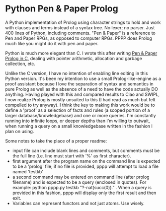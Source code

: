 # Python Pen & Paper Prolog
A Python implementation of Prolog using character strings to hold and work with clauses and terms instead of a syntax tree. No lexer; no parser. Just 400 lines of Python, including comments. "Pen & Paper" is a reference to Pen and Paper RPGs, as opposed to computer RPGs. PPPP does Prolog much like you might do it with pen and paper.

Python is much more elegant than C. I wrote this after writing [Pen & Paper Prolog in C](https://github.com/Megamemnon/Pen_and_Paper_Prolog), dealing with pointer arithmetic, allocation and garbage collection, etc. 

Unlike the C version, I have no intention of enabling line editing in this Python version. It's been my intention to use a small Prolog-like-engine as a proof assistant because I love the separation of syntax and semantics in pure Prolog as well as the absence of a need to have the code actually DO anything. Having played with this and compared results to Ciao and SWIPL, I now realize Prolog is mostly unsuited to this (I had read as much but felt compelled to try anyway). I think the key to making this work would be to define a 'proof' as a selection of facts and rules (a scoped portion of a larger database/knowledgebase) and one or more queries. I'm constantly running into infinite loops, or deeper depths than I'm willing to outwait, when running a query on a small knowledgebase written in the fashion I plan on using.

Some notes to take the place of a proper readme:

- input file can include blank lines and comments, but comments must be the full line (i.e. line must start with '%' as first character).
- first argument after the program name on the command line is expected to be a 'prolog' file; if no file is provided, pppp will attempt to load a file named 'testkb'
- a second command may be entered on command line (after prolog filename) and is expected to be a query (enclosed in quotes). For example: python pppp.py testkb "?-nat(succ(0))." . When a query is provided in this fashion, pppp will display only the first result and then exit.
- Variables can represent functors and not just atoms. Use wisely.
